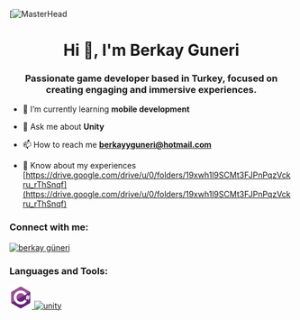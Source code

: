 [![MasterHead](https://www.joberty.com/blog/content/images/size/w2640/2023/09/software-engineer.png)
<h1 align="center">Hi 👋, I'm Berkay Guneri</h1>
<h3 align="center">Passionate game developer based in Turkey, focused on creating engaging and immersive experiences.</h3>

- 🌱 I’m currently learning **mobile development**

- 💬 Ask me about **Unity**

- 📫 How to reach me **berkayyguneri@hotmail.com**

- 📄 Know about my experiences [https://drive.google.com/drive/u/0/folders/19xwh1l9SCMt3FJPnPqzVckru_rThSnqf](https://drive.google.com/drive/u/0/folders/19xwh1l9SCMt3FJPnPqzVckru_rThSnqf)

<h3 align="left">Connect with me:</h3>
<p align="left">
<a href="https://linkedin.com/in/berkay güneri" target="blank"><img align="center" src="https://raw.githubusercontent.com/rahuldkjain/github-profile-readme-generator/master/src/images/icons/Social/linked-in-alt.svg" alt="berkay güneri" height="30" width="40" /></a>
</p>

<h3 align="left">Languages and Tools:</h3>
<p align="left"> <a href="https://www.w3schools.com/cs/" target="_blank" rel="noreferrer"> <img src="https://raw.githubusercontent.com/devicons/devicon/master/icons/csharp/csharp-original.svg" alt="csharp" width="40" height="40"/> </a> <a href="https://unity.com/" target="_blank" rel="noreferrer"> <img src="https://www.vectorlogo.zone/logos/unity3d/unity3d-icon.svg" alt="unity" width="40" height="40"/> </a> </p>
